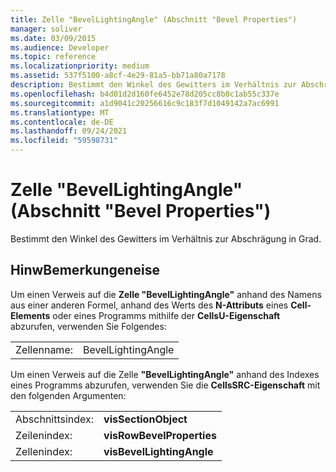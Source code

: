 ```yaml
---
title: Zelle "BevelLightingAngle" (Abschnitt "Bevel Properties")
manager: soliver
ms.date: 03/09/2015
ms.audience: Developer
ms.topic: reference
ms.localizationpriority: medium
ms.assetid: 537f5100-a8cf-4e29-81a5-bb71a80a7178
description: Bestimmt den Winkel des Gewitters im Verhältnis zur Abschrägung in Grad.
ms.openlocfilehash: b4d01d2d160fe6452e78d205cc8b8c1ab55c337e
ms.sourcegitcommit: a1d9041c20256616c9c183f7d1049142a7ac6991
ms.translationtype: MT
ms.contentlocale: de-DE
ms.lasthandoff: 09/24/2021
ms.locfileid: "59598731"
---
```

# <a name="bevellightingangle-cell-bevel-properties-section"></a>Zelle "BevelLightingAngle" (Abschnitt "Bevel Properties")

Bestimmt den Winkel des Gewitters im Verhältnis zur Abschrägung in Grad. 
  
## <a name="remarks"></a>HinwBemerkungeneise

Um einen Verweis auf die **Zelle "BevelLightingAngle"** anhand des Namens aus einer anderen Formel, anhand des Werts des **N-Attributs** eines **Cell-Elements** oder eines Programms mithilfe der **CellsU-Eigenschaft** abzurufen, verwenden Sie Folgendes: 
  
|||
|:-----|:-----|
| Zellenname:  <br/> | BevelLightingAngle  <br/> |
   
Um einen Verweis auf die Zelle **"BevelLightingAngle"** anhand des Indexes eines Programms abzurufen, verwenden Sie die **CellsSRC-Eigenschaft** mit den folgenden Argumenten: 
  
|||
|:-----|:-----|
| Abschnittsindex:  <br/> |**visSectionObject** <br/> |
| Zeilenindex:  <br/> |**visRowBevelProperties** <br/> |
| Zellenindex:  <br/> |**visBevelLightingAngle** <br/> |
   

